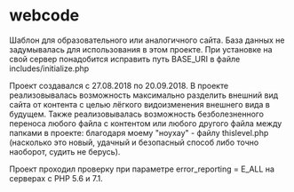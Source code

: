 # webcode
Шаблон для образовательного или аналогичного сайта. 
База данных не задумывалась для использования в этом проекте.
При установке на свой сервер понадобится исправить путь BASE_URI в файле includes/initialize.php

Проект создавался с 27.08.2018 по 20.09.2018.
В проекте реализовывалась возможность максимально разделить внешний вид сайта от контента с целью лёгкого видоизменения внешнего вида в будущем. 
Также реализовывалась возможность безболезненного переноса любого файла с контентом или любого другого файла между папками в проекте: благодаря моему "ноухау" - файлу thislevel.php (насколько это новый, удачный и безопасный способ либо точно наоборот, судить не берусь).

Проект проходил проверку при параметре 
error_reporting = E_ALL
на серверах с PHP 5.6 и 7.1.
